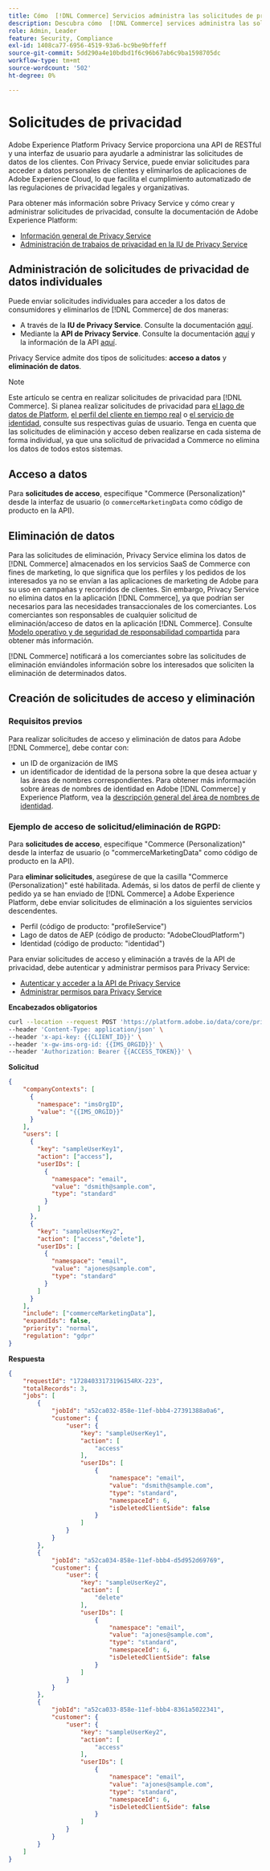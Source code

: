 ```yaml
---
title: Cómo  [!DNL Commerce] Servicios administra las solicitudes de privacidad
description: Descubra cómo  [!DNL Commerce] services administra las solicitudes de acceso y eliminación de datos.
role: Admin, Leader
feature: Security, Compliance
exl-id: 1408ca77-6956-4519-93a6-bc9be9bffeff
source-git-commit: 5dd290a4e10bdbd1f6c96b67ab6c9ba1598705dc
workflow-type: tm+mt
source-wordcount: '502'
ht-degree: 0%

---
```


# Solicitudes de privacidad

Adobe Experience Platform Privacy Service proporciona una API de RESTful y una interfaz de usuario para ayudarle a administrar las solicitudes de datos de los clientes. Con Privacy Service, puede enviar solicitudes para acceder a datos personales de clientes y eliminarlos de aplicaciones de Adobe Experience Cloud, lo que facilita el cumplimiento automatizado de las regulaciones de privacidad legales y organizativas.

Para obtener más información sobre Privacy Service y cómo crear y administrar solicitudes de privacidad, consulte la documentación de Adobe Experience Platform:

* [Información general de Privacy Service](https://experienceleague.adobe.com/es/docs/experience-platform/privacy/home)
* [Administración de trabajos de privacidad en la IU de Privacy Service](https://experienceleague.adobe.com/es/docs/experience-platform/privacy/ui/user-guide)

## Administración de solicitudes de privacidad de datos individuales

Puede enviar solicitudes individuales para acceder a los datos de consumidores y eliminarlos de [!DNL Commerce] de dos maneras:

* A través de la **IU de Privacy Service**. Consulte la documentación [aquí](https://experienceleague.adobe.com/es/docs/experience-platform/privacy/ui/user-guide#_blank).
* Mediante la **API de Privacy Service**. Consulte la documentación [aquí](https://developer.adobe.com/experience-platform-apis/references/privacy-service/#_blank) y la información de la API [aquí](https://developer.adobe.com/experience-platform-apis/#_blank).

Privacy Service admite dos tipos de solicitudes: **acceso a datos** y **eliminación de datos**.

>[!NOTE]
>
>Este artículo se centra en realizar solicitudes de privacidad para [!DNL Commerce]. Si planea realizar solicitudes de privacidad para [el lago de datos de Platform](https://experienceleague.adobe.com/es/docs/experience-platform/catalog/privacy), [el perfil del cliente en tiempo real](https://experienceleague.adobe.com/es/docs/experience-platform/profile/privacy) o [el servicio de identidad](https://experienceleague.adobe.com/es/docs/experience-platform/identity/privacy), consulte sus respectivas guías de usuario. Tenga en cuenta que las solicitudes de eliminación y acceso deben realizarse en cada sistema de forma individual, ya que una solicitud de privacidad a Commerce no elimina los datos de todos estos sistemas.

## Acceso a datos

Para **solicitudes de acceso**, especifique &quot;Commerce (Personalization)&quot; desde la interfaz de usuario (o `commerceMarketingData` como código de producto en la API).

## Eliminación de datos

Para las solicitudes de eliminación, Privacy Service elimina los datos de [!DNL Commerce] almacenados en los servicios SaaS de Commerce con fines de marketing, lo que significa que los perfiles y los pedidos de los interesados ya no se envían a las aplicaciones de marketing de Adobe para su uso en campañas y recorridos de clientes. Sin embargo, Privacy Service no elimina datos en la aplicación [!DNL Commerce], ya que podrían ser necesarios para las necesidades transaccionales de los comerciantes. Los comerciantes son responsables de cualquier solicitud de eliminación/acceso de datos en la aplicación [!DNL Commerce]. Consulte [Modelo operativo y de seguridad de responsabilidad compartida](https://experienceleague.adobe.com/es/docs/commerce-operations/security-and-compliance/shared-responsibility) para obtener más información.

[!DNL Commerce] notificará a los comerciantes sobre las solicitudes de eliminación enviándoles información sobre los interesados que soliciten la eliminación de determinados datos.

## Creación de solicitudes de acceso y eliminación

### Requisitos previos

Para realizar solicitudes de acceso y eliminación de datos para Adobe [!DNL Commerce], debe contar con:

* un ID de organización de IMS
* un identificador de identidad de la persona sobre la que desea actuar y las áreas de nombres correspondientes. Para obtener más información sobre áreas de nombres de identidad en Adobe [!DNL Commerce] y Experience Platform, vea la [descripción general del área de nombres de identidad](https://experienceleague.adobe.com/es/docs/experience-platform/identity/features/namespaces).

### Ejemplo de acceso de solicitud/eliminación de RGPD:

Para **solicitudes de acceso**, especifique &quot;Commerce (Personalization)&quot; desde la interfaz de usuario (o &quot;commerceMarketingData&quot; como código de producto en la API).

Para **eliminar solicitudes**, asegúrese de que la casilla &quot;Commerce (Personalization)&quot; esté habilitada. Además, si los datos de perfil de cliente y pedido ya se han enviado de [!DNL Commerce] a Adobe Experience Platform, debe enviar solicitudes de eliminación a los siguientes servicios descendentes.

* Perfil (código de producto: &quot;profileService&quot;)
* Lago de datos de AEP (código de producto: &quot;AdobeCloudPlatform&quot;)
* Identidad (código de producto: &quot;identidad&quot;)

Para enviar solicitudes de acceso y eliminación a través de la API de privacidad, debe autenticar y administrar permisos para Privacy Service:

* [Autenticar y acceder a la API de Privacy Service](https://experienceleague.adobe.com/es/docs/experience-platform/privacy/api/getting-started)
* [Administrar permisos para Privacy Service](https://experienceleague.adobe.com/es/docs/experience-platform/privacy/permissions)

**Encabezados obligatorios**

```bash
curl --location --request POST 'https://platform.adobe.io/data/core/privacy/jobs' \
--header 'Content-Type: application/json' \
--header 'x-api-key: {{CLIENT_ID}}' \
--header 'x-gw-ims-org-id: {{IMS_ORGID}}' \
--header 'Authorization: Bearer {{ACCESS_TOKEN}}' \
```

**Solicitud**

```json
{
    "companyContexts": [
      {
        "namespace": "imsOrgID",
        "value": "{{IMS_ORGID}}"
      }
    ],
    "users": [
      {
        "key": "sampleUserKey1",
        "action": ["access"],
        "userIDs": [
          {
            "namespace": "email",
            "value": "dsmith@sample.com",
            "type": "standard"
          }
        ]
      },
      {
        "key": "sampleUserKey2",
        "action": ["access","delete"],
        "userIDs": [
          {
            "namespace": "email",
            "value": "ajones@sample.com",
            "type": "standard"
          }
        ]
      }
    ],
    "include": ["commerceMarketingData"],
    "expandIds": false,
    "priority": "normal",
    "regulation": "gdpr"
}
```

**Respuesta**

```json
{
    "requestId": "17284033173196154RX-223",
    "totalRecords": 3,
    "jobs": [
        {
            "jobId": "a52ca032-858e-11ef-bbb4-27391388a0a6",
            "customer": {
                "user": {
                    "key": "sampleUserKey1",
                    "action": [
                        "access"
                    ],
                    "userIDs": [
                        {
                            "namespace": "email",
                            "value": "dsmith@sample.com",
                            "type": "standard",
                            "namespaceId": 6,
                            "isDeletedClientSide": false
                        }
                    ]
                }
            }
        },
        {
            "jobId": "a52ca034-858e-11ef-bbb4-d5d952d69769",
            "customer": {
                "user": {
                    "key": "sampleUserKey2",
                    "action": [
                        "delete"
                    ],
                    "userIDs": [
                        {
                            "namespace": "email",
                            "value": "ajones@sample.com",
                            "type": "standard",
                            "namespaceId": 6,
                            "isDeletedClientSide": false
                        }
                    ]
                }
            }
        },
        {
            "jobId": "a52ca033-858e-11ef-bbb4-8361a5022341",
            "customer": {
                "user": {
                    "key": "sampleUserKey2",
                    "action": [
                        "access"
                    ],
                    "userIDs": [
                        {
                            "namespace": "email",
                            "value": "ajones@sample.com",
                            "type": "standard",
                            "namespaceId": 6,
                            "isDeletedClientSide": false
                        }
                    ]
                }
            }
        }
    ]
}
```
